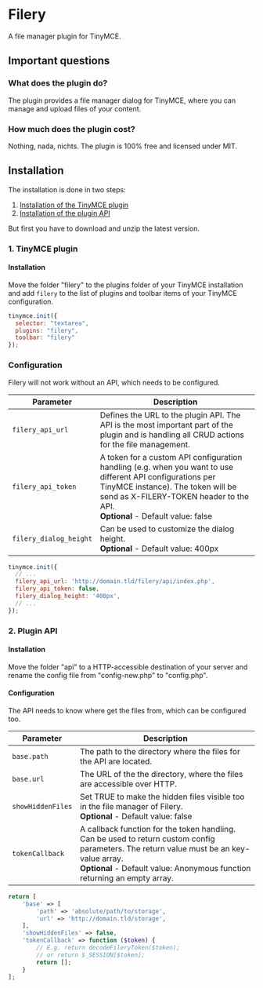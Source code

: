 # Filery
A file manager plugin for TinyMCE.

## Important questions
### What does the plugin do?
The plugin provides a file manager dialog for TinyMCE, where you
can manage and upload files of your content. 

### How much does the plugin cost?
Nothing, nada, nichts. The plugin is 100% free and licensed under MIT.

## Installation
The installation is done in two steps:
1. [Installation of the TinyMCE plugin](#1-tinymce-plugin)
2. [Installation of the plugin API](#2-plugin-api)

But first you have to download and unzip the latest version.

### 1. TinyMCE plugin
#### Installation
Move the folder "filery" to the plugins folder of your TinyMCE installation and add `filery` to the list of plugins and toolbar items of your TinyMCE configuration. 

```js
tinymce.init({
  selector: "textarea",
  plugins: "filery",
  toolbar: "filery"
});
```

### Configuration
Filery will not work without an API, which needs to be configured.

|Parameter|Description|
|---|---|
|`filery_api_url`|Defines the URL to the plugin API. The API is the most important part of the plugin and is handling all CRUD actions for the file management.|
|`filery_api_token`|A token for a custom API configuration handling (e.g. when you want to use different API configurations per TinyMCE instance). The token will be send as X-FILERY-TOKEN header to the API.<br />**Optional** - Default value: false|
|`filery_dialog_height`|Can be used to customize the dialog height.<br />**Optional** - Default value: 400px|

```js
tinymce.init({
  // ...
  filery_api_url: 'http://domain.tld/filery/api/index.php',
  filery_api_token: false,
  filery_dialog_height: '400px',
  // ...
});
```

### 2. Plugin API
#### Installation
Move the folder "api" to a HTTP-accessible destination of your server and rename the config file from "config-new.php" to "config.php".

#### Configuration
The API needs to know where get the files from, which can be configured too.

|Parameter|Description|
|---|---|
|`base.path`|The path to the directory where the files for the API are located.|
|`base.url`|The URL of the the directory, where the files are accessible over HTTP.|
|`showHiddenFiles`|Set TRUE to make the hidden files visible too in the file manager of Filery.<br />**Optional** - Default value: false|
|`tokenCallback`|A callback function for the token handling. Can be used to return custom config parameters. The return value must be an key-value array.<br />**Optional** - Default value: Anonymous function returning an empty array.|

```php
return [
    'base' => [
        'path' => 'absolute/path/to/storage',
        'url' => 'http://domain.tld/storage',
    ],
    'showHiddenFiles' => false,
    'tokenCallback' => function ($token) {
        // E.g. return decodeFileryToken($token);
        // or return $_SESSION[$token];
        return [];
    }
];
```

